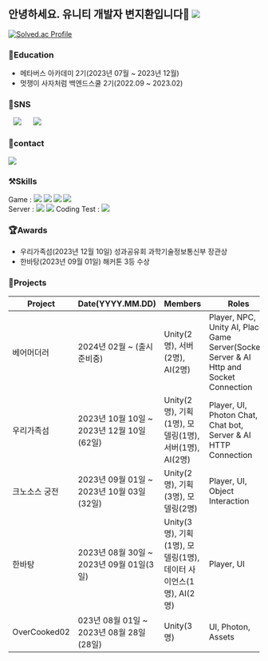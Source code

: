 ## 안녕하세요. 유니티 개발자 변지환입니다👾 <a href="https://hits.seeyoufarm.com"><img src="https://hits.seeyoufarm.com/api/count/incr/badge.svg?url=https%3A%2F%2Fgithub.com%2FJiMandy00&count_bg=%2379C83D&title_bg=%23555555&icon=&icon_color=%23E7E7E7&title=hits&edge_flat=false"/></a>
[![Solved.ac Profile](http://mazassumnida.wtf/api/v2/generate_badge?boj=wkdghk24)](https://solved.ac/wkdghk24/)

### 💛Education
- 메타버스 아카데미 2기(2023년 07월 ~ 2023년 12월)
- 멋쟁이 사자처럼 백엔드스쿨 2기(2022.09 ~ 2023.02)

### 💚SNS
<a href="https://dongsik-blog.tistory.com/"> <img src="http://img.shields.io/badge/-tistory-000000?style=flat&logo=tistory" style="height : auto; margin-left : 10px; margin-right : 10px;"/></a> <a href="https://www.instagram.com/jamminlee1690"> <img src="http://img.shields.io/badge/-Instagram-FFFFFF?style=flat&logo=Instagram&link=https://instagram.com/alpox.dev/" style="height : auto; margin-left : 10px; margin-right : 10px;"/></a>

### 💙contact
<a href="mailto:wkdghk24@gmail.com" target="_blank"><img src="https://img.shields.io/badge/Gmail-EA4335?style=flat-square&logo=Gmail&logoColor=white"/></a>


### ⚒️Skills
Game : <img src="https://img.shields.io/badge/Unity-000000?style=flat-square&logo=Unity&logoColor=white"/> <img src="https://img.shields.io/badge/csharp-512BD4?style=flat-square&logo=csharp&logoColor=white"/> <img src="https://img.shields.io/badge/photon-004480?style=flat-square&logo=photon&logoColor=white"/> <img src="https://img.shields.io/badge/oculus-1C1E20?style=flat-square&logo=oculus&logoColor=white"/> <br>
Server : <img src="https://img.shields.io/badge/java-F7DF1E?style=flat-square&logo=java&logoColor=white"/> <img src="https://img.shields.io/badge/springboot-6DB33F?style=flat-square&logo=springboot&logoColor=white"/> 
Coding Test : <img src="https://img.shields.io/badge/python-3776AB?style=flat-square&logo=python&logoColor=white"/>

### 🏆Awards
- 우리가족섬(2023년 12월 10일) 성과공유회 과학기술정보통신부 장관상
- 한바탕(2023년 09월 01일) 해커톤 3등 수상

### 👾Projects
| Project  | Date(YYYY.MM.DD) | Members | Roles    | Platform | Dev.env   | URL |
|----------|------------------|---------|----------|----------|-----------|------|
|  베어머더러  | 2024년 02월 ~ (출시 준비중) | Unity(2명), 서버(2명), AI(2명) | Player, NPC, Unity AI, Place, Game Server(Socket), Server & AI Http and Socket Connection | Android, PC | Unity, C#, Photon | 업로드 예정 |
|  우리가족섬  | 2023년 10월 10일 ~ 2023년 12월 10일(62일) | Unity(2명), 기획(1명), 모델링(1명), 서버(1명), AI(2명) | Player, UI, Photon Chat, Chat bot, Server & AI HTTP Connection | Android, PC | Unity, C#, Photon | [링크](https://www.youtube.com/watch?v=JE8ox4u_Wyo) |
|  크노소스 궁전  | 2023년 09월 01일 ~ 2023년 10월 03일(32일) | Unity(2명), 기획(3명), 모델링(2명) | Player, UI, Object Interaction | PC, Oculus | Unity, C# | [링크](https://www.youtube.com/watch?v=_JHLwmqOvVM) |
|  한바탕  | 2023년 08월 30일 ~ 2023년 09월 01일(3일) | Unity(3명), 기획(1명), 모델링(1명), 데이터 사이언스(1명), AI(2명) | Player, UI | PC | Unity, C# | 업로드 예정 |
|  OverCooked02  | 023년 08월 01일 ~ 2023년 08월 28일(28일) | Unity(3명) | UI, Photon, Assets | PC | Unity, C#, Photon | 업로드 예정 |



<!-- 무슨 코드 많이 썼는지 작성해둔 코드 -->
<!-- [![Top Langs](https://github-readme-stats.vercel.app/api/top-langs/?username=jangseoyun&langs_count=8&layout=compact&theme=dark)](https://github.com/jogilsang/jogilsang) -->














